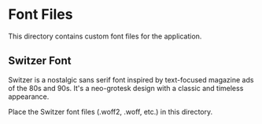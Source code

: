 # Font Files

This directory contains custom font files for the application.

## Switzer Font

Switzer is a nostalgic sans serif font inspired by text-focused magazine ads of the 80s and 90s. It's a neo-grotesk design with a classic and timeless appearance.

Place the Switzer font files (.woff2, .woff, etc.) in this directory.
